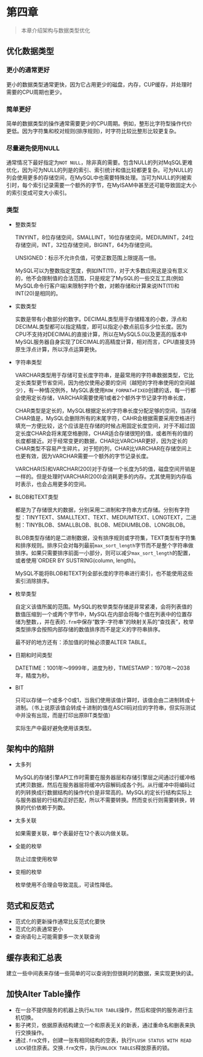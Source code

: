 # 第四章

> 本章介绍架构与数据类型优化

## 优化数据类型

### 更小的通常更好

更小的数据类型通常更快，因为它占用更少的磁盘，内存，CUP缓存，并处理时需要的CPU周期也更少。

### 简单更好

简单的数据类型的操作通常需要更少的CPU周期。例如，整形比字符型操作代价更低。因为字符集和校对规则(排序规则)，时字符比较比整形比较更复杂。

### 尽量避免使用NULL

通常情况下最好指定为`NOT NULL`，除非真的需要。包含NULL的列对MqSQL更难优化，因为可为NULL的列是的索引、索引统计和值比较都更复杂。可为NULL的列会使用更多的存储空间，在MySQL中也需要特殊处理。当可为NULL的列被索引时，每个索引记录需要一个额外的字节，在MyISAM中甚至还可能导致固定大小的索引变成可变大小索引。

### 类型

* 整数类型

  TINYINT，8位存储空间，SMALLINT，16位存储空间，MEDIUMINT，24位存储空间，INT，32位存储空间，BIGINT，64为存储空间。

  UNSIGNED：标示不允许负值，可使正数范围上限提高一倍。

  MySQL可以为整数指定宽度，例如INT(11)，对于大多数应用这是没有意义的，他不会限制值的合法范围，只是规定了MySQL的一些交互工具(例如MySQL命令行客户端)来限制字符个数，对赖存储和计算来说INT(11)和INT(20)是相同的。

* 实数类型

  实数是带有小数部分的数字。DECIMAL类型用于存储精准的小数，浮点和DECIMAL类型都可以指定精度，即可以指定小数点前后多少位长度。因为CPU不支持对DECIMAL的直接计算，所以在MySQL5.0以及更高的版本中MySQL服务器自身实现了DECIMAL的高精度计算，相对而言，CPU直接支持原生浮点计算，所以浮点运算更快。

* 字符串类型

  VARCHAR类型用于存储可变长度字符串，是最常用的字符串数据类型，它比定长类型更节省空间，因为他仅使用必要的空间（越短的字符串使用的空间越少），有一种情况例外，MySQL表使用`ROW_FORMAT=FIXED`创建的话，每一行都会使用定长存储，VARCHAR需要使用1或者2个额外字节记录字符串长度，

  CHAR类型是定长的，MySQL根据定长的字符串长度分配足够的空间，当存储CHAR值是，MySQL会删除所有的末尾字符，CAHR会根据需要采用空格进行填充一方便比较，这个应该是在存储的时候占用固定长度空间，对于不超过固定长度CHAR会将末尾空格删除，CHAR适合存储很短的值，或者所有的值的长度都接近。对于经常变更的数据，CHAR比VARCHAR更好，因为定长的CHAR类型不容易产生碎片。对于短的列，CHAR比VARCHAR在存储空间上也更有效，因为VARCHAR需要一个额外的字节记录长度。

  VARCHAR(5)和VARCHAR(200)对于存储一个长度为5的值，磁盘空间开销是一样的。但是处理时VARCHAR(200)会消耗更多的内存。尤其使用到内存临时表示，也会占用更多的空间。

* BLOB和TEXT类型

  都是为了存储很大的数据，分别采用二进制和字符串方式存储。分别有字符型：TINYTEXT、SMALLTEXT、TEXT、MEDIUMTEXT、LONGTEXT，二进制：TINYBLOB、SMALLBLOB、BLOB、MEDIUMBLOB、LONGBLOB。

  BLOB类型存储的是二进制数据，没有排序规则或字符集，TEXT类型有字符集和排序规则。排序只会对每列最前`max_sort_length`字节而不是整个字符串做排序。如果只需要排序前面一小部分，则可以减少`max_sort_length`的配置，或者使用`ORDER BY SUSTRING(column, length)。

  MySQL不能将BLOB和TEXT列全部长度的字符串进行索引，也不能使用这些索引消除排序。

* 枚举类型

  自定义该值所属的范围。MySQL的枚举类型存储是非常紧凑，会将列表值的数值压缩到一个或两个字节中，MySQL在内部会将每个值在列表中的位置存储为整数，，并在表的`.frm`中保存“数字-字符串”的映射关系的“查找表”，枚举类型排序会按照内部存储的数值排序而不是定义的字符串排序。

  最不好的地方还有：添加值的时候必须要ALTER TABLE。
  
* 日期和时间类型

  DATETIME：1001年～9999年，进度为秒，TIMESTAMP：1970年～2038年，精度为秒。

* BIT

  只可以存储一个或多个0或1，当我们使用该值计算时，该值会由二进制转成十进制。（书上说原该值会转成十进制的值在ASCII码对应的字符串，但实际测试中并没有出现，而是打印出原BIT类型值）

  实际生产中最好避免使用该类型。


## 架构中的陷阱

* 太多列

  MySQL的存储引擎API工作时需要在服务器层和存储引擎层之间通过行缓冲格式拷贝数据，然后在服务器层将缓冲内容解码成各个列。从行缓冲中将编码过的列转换成行数据结构的操作代价是非常高的。MySQL的定长行结构实际上与服务器层的行结构正好匹配，所以不需要转换。然而变长行则需要转换，转换的代价依赖于列数。

* 太多关联

  如果需要关联，单个表最好在12个表以内做关联。

* 全能的枚举

  防止过度使用枚举

* 变相的枚举

  枚举使用不合理会导致混乱，可读性降低。

## 范式和反范式

* 范式化的更新操作通常比反范式化要快
* 范式化的表通常更小
* 查询语句上可能需要多一次关联查询

## 缓存表和汇总表

建立一些中间表来存储一些简单的可以查询到但很耗时的数据，来实现更快的读。

## 加快Alter Table操作

* 在一台不提供服务的机器上执行`ALTER TABLE`操作，然后和提供的服务进行主机切换。
* 影子拷贝，依据原表结构建立一个和原表无关的新表，通过重命名和删表来执行交换操作。
* 通过`.frm`文件，创建一张有相同结构的空表，执行`FLUSH STATUS WITH READ LOCK`锁住原表。交换`.frm`文件，执行`UNLOCK TABLES`释放原表的锁。

